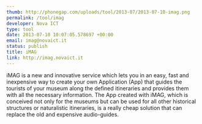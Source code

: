 ```yaml
--- 
thumb: http://phonegap.com/uploads/tool/2013-07/2013-07-10-imag.png
permalink: /tool/imag
developer: Nova ICT
type: tool
date: 2013-07-10 10:07:05.578697 +00:00
email: imag@novaict.it
status: publish
title: iMAG
link: http://imag.novaict.it
---
```


iMAG is a new and innovative service which lets you in an easy, fast and inexpensive way to create your own Application (App) that guides the tourists of your museum along the defined itineraries and provides them with all the necessary information. The App created with iMAG, which is conceived not only for the museums but can be used for all other historical structures or naturalistic itineraries, is a really cheap solution that can replace the old and expensive audio-guides.
